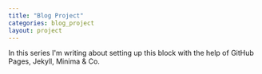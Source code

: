 ```yaml
---
title: "Blog Project"
categories: blog_project
layout: project
---
```

In this series I'm writing about setting up this block with the help of GitHub Pages, Jekyll, Minima & Co.
